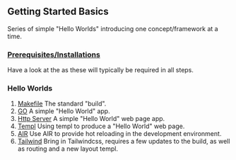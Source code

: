 ## Getting Started Basics

Series of simple "Hello Worlds" introducing one concept/framework at a time.

### [Prerequisites/Installations](INSTALL.md)

Have a look at the as these will typically be required in all steps.

### Hello Worlds

1. [Makefile](01_make/README.md)
   The standard "build".
1. [GO](02_go/README.md)
   A simple "Hello World" app.
1. [Http Server](03_go_server/README.md)
   A simple "Hello World" web page app.
1. [Templ](04_go_templ/README.md)
   Using templ to produce a "Hello World" web page.
1. [AIR](05_air/README.md)
   Use AIR to provide hot reloading in the development environment.
1. [Tailwind](06_tailwind/README.md)
   Bring in Tailwindcss, requires a few updates to the build, as well as routing and a new layout templ.
